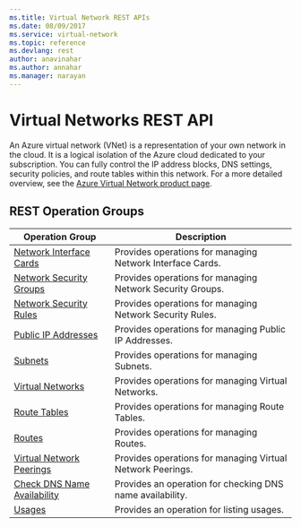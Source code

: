 ```yaml
---
ms.title: Virtual Network REST APIs
ms.date: 08/09/2017
ms.service: virtual-network
ms.topic: reference
ms.devlang: rest
author: anavinahar 
ms.author: annahar 
ms.manager: narayan
---
```


# Virtual Networks REST API

An Azure virtual network (VNet) is a representation of your own network in the cloud. It is a logical isolation of the Azure cloud dedicated to your subscription. You can fully control the IP address blocks, DNS settings, security policies, and route tables within this network. For a more detailed overview, see the [Azure Virtual Network product page](https://azure.microsoft.com/services/virtual-network). 

## REST Operation Groups 

|Operation Group|Description|
|---|---|
|[Network Interface Cards](xref:management.azure.com.virtualnetwork.networkinterfaces) |Provides operations for managing Network Interface Cards.|
|[Network Security Groups](xref:management.azure.com.virtualnetwork.networksecuritygroups)   | Provides operations for managing Network Security Groups.|
|[Network Security Rules](xref:management.azure.com.virtualnetwork.securityrules)   |Provides operations for managing Network Security Rules.|
|[Public IP Addresses](xref:management.azure.com.virtualnetwork.publicipaddresses)   | Provides operations for managing Public IP Addresses.|
|[Subnets](xref:management.azure.com.virtualnetwork.subnets)  |Provides operations for managing Subnets.|
|[Virtual Networks](xref:management.azure.com.virtualnetwork.virtualnetworks)  |Provides operations for managing Virtual Networks.|
|[Route Tables](xref:management.azure.com.virtualnetwork.routetables)   |Provides operations for managing Route Tables.|
|[Routes](xref:management.azure.com.virtualnetwork.routes)   |Provides operations for managing Routes.|
|[Virtual Network Peerings](xref:management.azure.com.virtualnetwork.virtualnetworkpeerings)   |Provides operations for managing Virtual Network Peerings.|
|[Check DNS Name Availability](xref:management.azure.com.virtualnetwork.checkdnsnameavailability)   |Provides an operation for checking DNS name availability.|
|[Usages](xref:management.azure.com.virtualnetwork.usages)   |Provides an operation for listing usages.|

